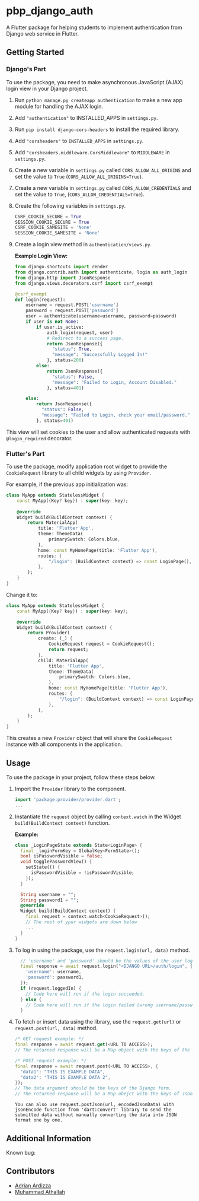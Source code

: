 <!--
This README describes the package. If you publish this package to pub.dev,
this README's contents appear on the landing page for your package.

For information about how to write a good package README, see the guide for
[writing package pages](https://dart.dev/guides/libraries/writing-package-pages).

For general information about developing packages, see the Dart guide for
[creating packages](https://dart.dev/guides/libraries/create-library-packages)
and the Flutter guide for
[developing packages and plugins](https://flutter.dev/developing-packages).
-->

# pbp_django_auth

A Flutter package for helping students to implement authentication from Django web service in Flutter.

<!--## Features

TODO: List what your package can do. Maybe include images, gifs, or videos.-->

## Getting Started

### Django's Part

To use the package, you need to make asynchronous JavaScript (AJAX) login view in your Django project.

1. Run `python manage.py createapp authentication` to make a new app module for handling the AJAX login.
2. Add `"authentication"` to INSTALLED_APPS in `settings.py`.
3. Run `pip install django-cors-headers` to install the required library.
4. Add `"corsheaders"` to `INSTALLED_APPS` in `settings.py`.
5. Add `"corsheaders.middleware.CorsMiddleware"` to `MIDDLEWARE` in `settings.py`.
6. Create a new variable in `settings.py` called `CORS_ALLOW_ALL_ORIGINS` and set the value to `True` (`CORS_ALLOW_ALL_ORIGINS=True`).
7. Create a new variable in `settings.py` called `CORS_ALLOW_CREDENTIALS` and set the value to `True`, (`CORS_ALLOW_CREDENTIALS=True`).
8. Create the following variables in `settings.py`.

    ```python
    CSRF_COOKIE_SECURE = True
    SESSION_COOKIE_SECURE = True
    CSRF_COOKIE_SAMESITE = 'None'
    SESSION_COOKIE_SAMESITE = 'None'
    ```

9. Create a login view method in `authentication/views.py`.
  
    **Example Login View:**

    ```python
    from django.shortcuts import render
    from django.contrib.auth import authenticate, login as auth_login
    from django.http import JsonResponse
    from django.views.decorators.csrf import csrf_exempt

    @csrf_exempt
    def login(request):
        username = request.POST['username']
        password = request.POST['password']
        user = authenticate(username=username, password=password)
        if user is not None:
            if user.is_active:
                auth_login(request, user)
                # Redirect to a success page.
                return JsonResponse({
                  "status": True,
                  "message": "Successfully Logged In!"
                }, status=200)
            else:
                return JsonResponse({
                  "status": False,
                  "message": "Failed to Login, Account Disabled."
                }, status=401)

        else:
            return JsonResponse({
              "status": False,
              "message": "Failed to Login, check your email/password."
            }, status=401)
    ```

This view will set cookies to the user and allow authenticated requests with `@login_required` decorator.

### Flutter's Part

To use the package, modify application root widget to provide the `CookieRequest` library to all child widgets by using `Provider`.

For example, if the previous app initialization was:

```dart
class MyApp extends StatelessWidget {
    const MyApp({Key? key}) : super(key: key);
    
    @override
    Widget build(BuildContext context) {
        return MaterialApp(
            title: 'Flutter App',
            theme: ThemeData(
                primarySwatch: Colors.blue,
            ),
            home: const MyHomePage(title: 'Flutter App'),
            routes: {
                "/login": (BuildContext context) => const LoginPage(),
            },
        );
    }
}
```

Change it to:

```dart
class MyApp extends StatelessWidget {
    const MyApp({Key? key}) : super(key: key);

    @override
    Widget build(BuildContext context) {
        return Provider(
            create: (_) {
                CookieRequest request = CookieRequest();
                return request;
            },
            child: MaterialApp(
                title: 'Flutter App',
                theme: ThemeData(
                    primarySwatch: Colors.blue,
                ),
                home: const MyHomePage(title: 'Flutter App'),
                routes: {
                    "/login": (BuildContext context) => const LoginPage(),
                },
            ),
        );
    }
}
```

This creates a new `Provider` object that will share the `CookieRequest` instance with all components in the application.

## Usage

To use the package in your project, follow these steps below.

1. Import the `Provider` library to the component.

    ```dart
    import 'package:provider/provider.dart';
    ...
    ```

2. Instantiate the `request` object by calling `context.watch` in the Widget `build(BuildContext context)` function.

    **Example:**

    ```dart
    class _LoginPageState extends State<LoginPage> {
      final _loginFormKey = GlobalKey<FormState>();
      bool isPasswordVisible = false;
      void togglePasswordView() {
        setState(() {
          isPasswordVisible = !isPasswordVisible;
        });
      }

      String username = "";
      String password1 = "";
      @override
      Widget build(BuildContext context) {
        final request = context.watch<CookieRequest>();
        // The rest of ypur widgets are down below
        ...
      }
    }
    ```

3. To log in using the package, use the `request.login(url, data)` method.

    ```dart
      // 'username' and 'password' should be the values of the user login form.
      final response = await request.login("<DJANGO URL>/auth/login", {
        'username': username,
        'password': password1,
      });
      if (request.loggedIn) {
        // Code here will run if the login succeeded.
      } else {
        // Code here will run if the login failed (wrong username/password).
      }
    ```

4. To fetch or insert data using the library, use the `request.get(url)` or `request.post(url, data)` method.

    ```dart
    /* GET request example: */
    final response = await request.get(<URL TO ACCESS>);
    // The returned response will be a Map object with the keys of the JsonResponse
    
    /* POST request example: */
    final response = await request.post(<URL TO ACCESS>, {
      "data1": "THIS IS EXAMPLE DATA",
      "data2": "THIS IS EXAMPLE DATA 2",
    });
    // The data argument should be the keys of the Django form.
    // The returned response will be a Map obejct with the keys of JsonResponse.
    ```

    ```
    You can also use request.postJson(url, encodedJsonData) with jsonEncode function from 'dart:convert' library to send the submitted data without manually converting the data into JSON format one by one.
    ```

## Additional Information

Known bug: 

## Contributors

- [Adrian Ardizza](https://github.com/Meta502)
- [Muhammad Athallah](https://github.com/determinedguy)

<!--
https://blog.logrocket.com/how-to-create-dart-packages-for-flutter/
https://gist.github.com/Meta502/1605fdba3b141fbf67dba689e9e55498
-->